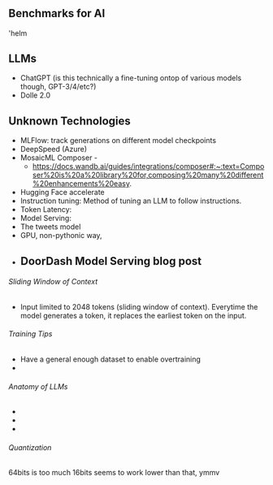 #


## Benchmarks for AI

'helm

## LLMs

- ChatGPT (is this technically a fine-tuning ontop of various models though, GPT-3/4/etc?)
- Dolle 2.0


## Unknown Technologies

- MLFlow: track generations on different model checkpoints
- DeepSpeed (Azure)
- MosaicML Composer -
  - https://docs.wandb.ai/guides/integrations/composer#:~:text=Composer%20is%20a%20library%20for,composing%20many%20different%20enhancements%20easy.
- Hugging Face accelerate
- Instruction tuning: Method of tuning an LLM to follow instructions.
- Token Latency:
- Model Serving:
- The tweets model
- GPU, non-pythonic way,
- DoorDash Model Serving blog post
  -


###### Sliding Window of Context

- Input limited to 2048 tokens (sliding window of context).  Everytime the model generates a token, it replaces the earliest token on the input.



###### Training Tips

- Have a general enough dataset to enable overtraining
-



###### Anatomy of LLMs

-
-
-


###### Quantization

64bits is too much
16bits seems to work
lower than that, ymmv
